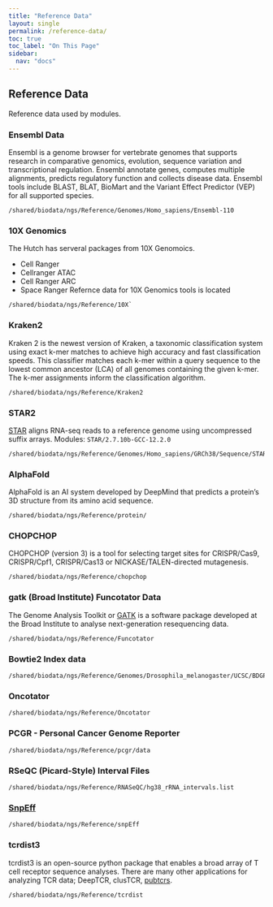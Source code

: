 ```yaml
---
title: "Reference Data"
layout: single
permalink: /reference-data/
toc: true
toc_label: "On This Page"
sidebar:
  nav: "docs"
---
```


## Reference Data 

Reference data used by modules.

### Ensembl Data
Ensembl is a genome browser for vertebrate genomes that supports research in comparative genomics, evolution, sequence variation and transcriptional regulation. Ensembl annotate genes, computes multiple alignments, predicts regulatory function and collects disease data. Ensembl tools include BLAST, BLAT, BioMart and the Variant Effect Predictor (VEP) for all supported species.

```
/shared/biodata/ngs/Reference/Genomes/Homo_sapiens/Ensembl-110
```

### 10X Genomics
The Hutch has serveral packages from 10X Genomoics. 
 - Cell Ranger
 - Cellranger ATAC 
 - Cell Ranger ARC
 - Space Ranger
Refernce data for 10X Genomics tools is located
```
/shared/biodata/ngs/Reference/10X`
```

### Kraken2
Kraken 2 is the newest version of Kraken, a taxonomic classification system using exact k-mer matches to achieve high accuracy and fast classification speeds. This classifier matches each k-mer within a query sequence to the lowest common ancestor (LCA) of all genomes containing the given k-mer. The k-mer assignments inform the classification algorithm.

```
/shared/biodata/ngs/Reference/Kraken2
```

### STAR2
[STAR](https://github.com/alexdobin/STAR) aligns RNA-seq reads to a reference genome using uncompressed suffix arrays.
Modules: `STAR/2.7.10b-GCC-12.2.0`

```
/shared/biodata/ngs/Reference/Genomes/Homo_sapiens/GRCh38/Sequence/STAR2Index
```

### AlphaFold

AlphaFold is an AI system developed by DeepMind that predicts a protein’s 3D structure from its amino acid sequence.

```
/shared/biodata/ngs/Reference/protein/
```

### CHOPCHOP
CHOPCHOP (version 3) is a tool for selecting target sites for CRISPR/Cas9, CRISPR/Cpf1, CRISPR/Cas13 or NICKASE/TALEN-directed mutagenesis.

```
/shared/biodata/ngs/Reference/chopchop
```

### gatk (Broad Institute)  Funcotator Data
The Genome Analysis Toolkit or [GATK](https://www.broadinstitute.org/gatk/) is a software package developed 
at the Broad Institute to analyse next-generation resequencing data.

```
/shared/biodata/ngs/Reference/Funcotator
```

### Bowtie2 Index data

```
/shared/biodata/ngs/Reference/Genomes/Drosophila_melanogaster/UCSC/BDGP6_dm6/Sequence/Bowtie2Index
```

### Oncotator

```
/shared/biodata/ngs/Reference/Oncotator
```

### PCGR - Personal Cancer Genome Reporter
```
/shared/biodata/ngs/Reference/pcgr/data
```

### RSeQC (Picard-Style) Interval Files
```
/shared/biodata/ngs/Reference/RNASeQC/hg38_rRNA_intervals.list
```

### [SnpEff](http://pcingola.github.io/SnpEff/)

```
/shared/biodata/ngs/Reference/snpEff
```

### tcrdist3

tcrdist3 is an open-source python package that enables a broad array of T cell receptor sequence analyses.
There are many other applications for analyzing TCR data; DeepTCR, clusTCR, [pubtcrs](https://github.com/phbradley/pubtcrs).

```
/shared/biodata/ngs/Reference/tcrdist
```

